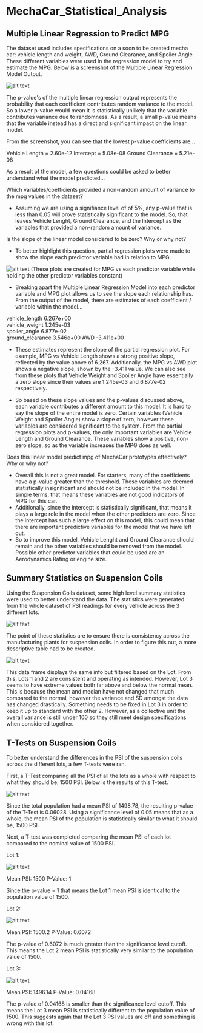 # MechaCar_Statistical_Analysis


## Multiple Linear Regression to Predict MPG

The dataset used includes specifications on a soon to be created mecha car: vehicle length and weight, AWD, Ground Clearance, and Spoiler Angle. These different variables were used in the regression model to try and estimate the MPG. 
Below is a screenshot of the Multiple Linear Regression Model Output. 

![alt text](https://raw.githubusercontent.com/KitWilliams07/MechaCar_Statistical_Analysis/main/Multiple_Linear_Regression/Resources/stats.png)

The p-value's of the multiple linear regression output represents the probability that each coefficient contributes random variance to the model. So a lower p-value would mean it is statistically unlikely that the variable contributes variance due to randomness. As a result, a small p-value means that the variable instead has a direct and significant impact on the linear model. 

From the screenshot, you can see that the lowest p-value coefficients are...

Vehicle Length = 2.60e-12
Intercept = 5.08e-08
Ground Clearance = 5.21e-08

As a result of the model, a few questions could be asked to better understand what the model predicted...

Which variables/coefficients provided a non-random amount of variance to the mpg values in the dataset?
- Assuming we are using a signifiance level of of 5%, any p-value that is less than 0.05 will prove statistically significant to the model. So, that leaves Vehicle Lenght, Ground Clearance, and the Intercept as the variables that provided a non-random amount of variance. 

Is the slope of the linear model considered to be zero? Why or why not?
- To better highlight this question, partial regression plots were made to show the slope each predictor variable had in relation to MPG. 

![alt text](https://raw.githubusercontent.com/KitWilliams07/MechaCar_Statistical_Analysis/main/Multiple_Linear_Regression/Resources/Plots.png)
(These plots are created for MPG vs each predictor variable while holding the other predictor variables constant) 

- Breaking apart the Multiple Linear Regression Model into each predictor variable and MPG plot allows us to see the slope each relationship has. From the output of the model, there are estimates of each coefficient / variable within the model...

vehicle_length    6.267e+00  
vehicle_weight    1.245e-03  
spoiler_angle     6.877e-02   
ground_clearance  3.546e+00 
AWD              -3.411e+00 

- These estimates represent the slope of the partial regression plot. For example, MPG vs Vehicle Length shows a strong positive slope, reflected by the value above of 6.267. Additionally, the MPG vs AWD plot shows a negative slope, shown by the -3.411 value. We can also see from these plots that Vehicle Weight and Spoiler Angle have essentially a zero slope since their values are 1.245e-03 and 6.877e-02 respectively. 

- So based on these slope values and the p-values discussed above, each variable contributes a different amount to this model. It is hard to say the slope of the entire model is zero. Certain variables (Vehicle Weight and Spoiler Angle) show a slope of zero, however these variables are considered significant to the system. From the partial regression plots and p-values, the only important variables are Vehicle Length and Ground Clearance. These variables show a positive, non-zero slope, so as the variable increases the MPG does as well. 


Does this linear model predict mpg of MechaCar prototypes effectively? Why or why not?
- Overall this is not a great model. For starters, many of the coefficients have a p-value greater than the threshold. These variables are deemed statistically insignificant and should not be included in the model. In simple terms, that means these variables are not good indicators of MPG for this car. 
- Additionally, since the intercept is statistically significant, that means it plays a large role in the model when the other predictors are zero. Since the intercept has such a large effect on this model, this could mean that there are important predictive variables for the model that we have left out.
- So to improve this model, Vehicle Lenght and Ground Clearance should remain and the other variables should be removed from the model. Possible other predictor variables that could be used are an Aerodynamics Rating or engine size. 


## Summary Statistics on Suspension Coils

Using the Suspension Coils dataset, some high level summary statistics were used to better understand the data. The statistics were generated from the whole dataset of PSI readings for every vehicle across the 3 different lots.

![alt text](https://raw.githubusercontent.com/KitWilliams07/MechaCar_Statistical_Analysis/main/Multiple_Linear_Regression/Resources/total_stats.png)

The point of these statistics are to ensure there is consistency across the manufacturing plants for suspension coils. In order to figure this out, a more descriptive table had to be created.  

![alt text](https://raw.githubusercontent.com/KitWilliams07/MechaCar_Statistical_Analysis/main/Multiple_Linear_Regression/Resources/lot_stats.png)

This data frame displays the same info but filtered based on the Lot. From this, Lots 1 and 2 are consistent and operating as intended. However, Lot 3 seems to have extreme values both far above and below the normal mean. This is because the mean and median have not changed that much compared to the normal, however the variance and SD amongst the data has changed drastically. Something needs to be fixed in Lot 3 in order to keep it up to standard with the other 2. However, as a collective unit the overall variance is still under 100 so they still meet design specifications when considered together. 


## T-Tests on Suspension Coils

To better understand the differences in the PSI of the suspension coils across the different lots, a few T-tests were ran. 

First, a T-Test comparing all the PSI of all the lots as a whole with respect to what they should be, 1500 PSI. Below is the results of this T-test. 

![alt text](https://raw.githubusercontent.com/KitWilliams07/MechaCar_Statistical_Analysis/main/Multiple_Linear_Regression/Resources/all_lots_t.png)

Since the total population had a mean PSI of 1498.78, the resulting p-value of the T-Test is 0.06028. Using a significance level of 0.05 means that as a whole, the mean PSI of the population is statistically similar to what it should be, 1500 PSI.

Next, a T-test was completed comparing the mean PSI of each lot compared to the nominal value of 1500 PSI.

Lot 1: 

![alt text](https://raw.githubusercontent.com/KitWilliams07/MechaCar_Statistical_Analysis/main/Multiple_Linear_Regression/Resources/lot1_t.png)

Mean PSI: 1500
P-Value: 1

Since the p-value = 1 that means the Lot 1 mean PSI is identical to the population value of 1500. 

Lot 2: 

![alt text](https://raw.githubusercontent.com/KitWilliams07/MechaCar_Statistical_Analysis/main/Multiple_Linear_Regression/Resources/lot2_t.png)

Mean PSI: 1500.2
P-Value: 0.6072

The p-value of 0.6072 is much greater than the significance level cutoff. This means the Lot 2 mean PSI is statistically very similar to the population value of 1500.

Lot 3: 

![alt text](https://raw.githubusercontent.com/KitWilliams07/MechaCar_Statistical_Analysis/main/Multiple_Linear_Regression/Resources/lot3_t.png)

Mean PSI: 1496.14
P-Value: 0.04168

The p-value of 0.04168 is smaller than the significance level cutoff. This means the Lot 3 mean PSI is statistically different to the population value of 1500. This suggests again that the Lot 3 PSI values are off and something is wrong with this lot. 






